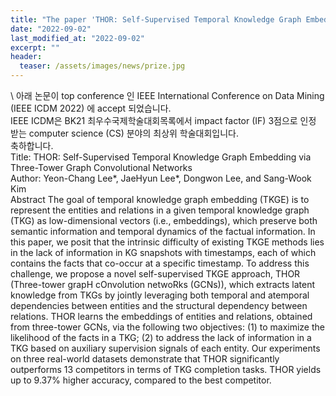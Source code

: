 ```yaml
---
title: "The paper 'THOR: Self-Supervised Temporal Knowledge Graph Embedding via Three-Tower Graph Convolutional Networks' has been accepted in a top conference, IEEE ICDM 2022"
date: "2022-09-02"
last_modified_at: "2022-09-02"
excerpt: ""
header:
  teaser: /assets/images/news/prize.jpg
---
```

\\
아래 논문이 top conference 인 IEEE International Conference on Data Mining (IEEE ICDM 2022) 에 accept 되었습니다.<br>IEEE ICDM은 BK21 최우수국제학술대회목록에서 impact factor (IF) 3점으로 인정 받는 computer science (CS) 분야의 최상위 학술대회입니다.<br>축하합니다.<br>Title: THOR: Self-Supervised Temporal Knowledge Graph Embedding via Three-Tower Graph Convolutional Networks<br>Author: Yeon-Chang Lee*, JaeHyun Lee*, Dongwon Lee, and Sang-Wook Kim<br>Abstract The goal of temporal knowledge graph embedding (TKGE) is to represent the entities and relations in a given temporal knowledge graph (TKG) as low-dimensional vectors (i.e., embeddings), which preserve both semantic information and temporal dynamics of the factual information. In this paper, we posit that the intrinsic difficulty of existing TKGE methods lies in the lack of information in KG snapshots with timestamps, each of which contains the facts that co-occur at a specific timestamp. To address this challenge, we propose a novel self-supervised TKGE approach, THOR (Three-tower grapH cOnvolution netwoRks (GCNs)), which extracts latent knowledge from TKGs by jointly leveraging both temporal and atemporal dependencies between entities and the structural dependency between relations. THOR learns the embeddings of entities and relations, obtained from three-tower GCNs, via the following two objectives: (1) to maximize the likelihood of the facts in a TKG; (2) to address the lack of information in a TKG based on auxiliary supervision signals of each entity. Our experiments on three real-world datasets demonstrate that THOR significantly outperforms 13 competitors in terms of TKG completion tasks. THOR yields up to 9.37% higher accuracy, compared to the best competitor.